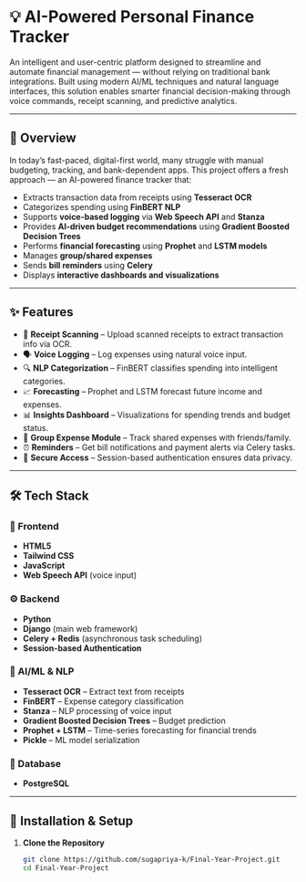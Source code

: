 # 💡 AI-Powered Personal Finance Tracker

An intelligent and user-centric platform designed to streamline and automate financial management — without relying on traditional bank integrations. Built using modern AI/ML techniques and natural language interfaces, this solution enables smarter financial decision-making through voice commands, receipt scanning, and predictive analytics.

---

## 🧠 Overview

In today’s fast-paced, digital-first world, many struggle with manual budgeting, tracking, and bank-dependent apps. This project offers a fresh approach — an AI-powered finance tracker that:

- Extracts transaction data from receipts using **Tesseract OCR**
- Categorizes spending using **FinBERT NLP**
- Supports **voice-based logging** via **Web Speech API** and **Stanza**
- Provides **AI-driven budget recommendations** using **Gradient Boosted Decision Trees**
- Performs **financial forecasting** using **Prophet** and **LSTM models**
- Manages **group/shared expenses**
- Sends **bill reminders** using **Celery**
- Displays **interactive dashboards and visualizations**

---

## ✨ Features

- 🧾 **Receipt Scanning** – Upload scanned receipts to extract transaction info via OCR.
- 🗣️ **Voice Logging** – Log expenses using natural voice input.
- 🔍 **NLP Categorization** – FinBERT classifies spending into intelligent categories.
- 📈 **Forecasting** – Prophet and LSTM forecast future income and expenses.
- 📊 **Insights Dashboard** – Visualizations for spending trends and budget status.
- 👥 **Group Expense Module** – Track shared expenses with friends/family.
- ⏰ **Reminders** – Get bill notifications and payment alerts via Celery tasks.
- 🔐 **Secure Access** – Session-based authentication ensures data privacy.

---

## 🛠️ Tech Stack

### 🔗 Frontend
- **HTML5**
- **Tailwind CSS**
- **JavaScript**
- **Web Speech API** (voice input)

### ⚙️ Backend
- **Python**
- **Django** (main web framework)
- **Celery + Redis** (asynchronous task scheduling)
- **Session-based Authentication**

### 🧠 AI/ML & NLP
- **Tesseract OCR** – Extract text from receipts
- **FinBERT** – Expense category classification
- **Stanza** – NLP processing of voice input
- **Gradient Boosted Decision Trees** – Budget prediction
- **Prophet + LSTM** – Time-series forecasting for financial trends
- **Pickle** – ML model serialization

### 💾 Database
- **PostgreSQL**

---

## 🚀 Installation & Setup

1. **Clone the Repository**
   ```bash
   git clone https://github.com/sugapriya-k/Final-Year-Project.git
   cd Final-Year-Project
